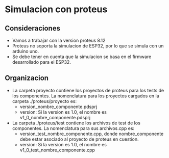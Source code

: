 # Simulacion con proteus
## Consideraciones  
- Vamos a trabajar con la version proteus 8.12  
- Proteus no soporta la simulacion de ESP32, por lo que se simula con un arduino uno.
- Se debe tener en cuenta que la simulacion se basa en el firmware desarrollado para el ESP32.

## Organizacion 
- La carpeta proyecto contiene los proyectos de proteus para los tests de los componentes. La nomenclatura para los proyectos cargados en la carpeta ./proteus/proyecto es: 
    * version_nombre_componente.pdsprj  
    * version: Si la version es 1.0, el nombre es v1_0_nombre_componente.pdsprj  
- La carpeta ./proteus/test contiene los archivos de test de los componentes. La nomenclatura para sus archivos.cpp es: 
    * version_test_nombre_componente.cpp, donde nombre_componente debe estar asociado al proyecto de proteus en cuestion. 
    * version: Si la version es 1.0, el nombre es v1_0_test_nombre_componente.cpp